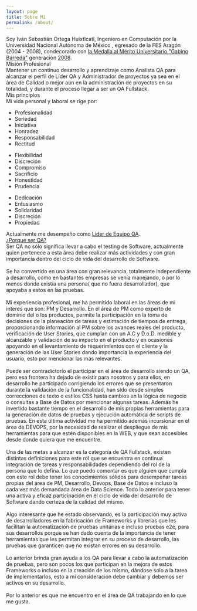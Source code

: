 ```yaml
---
layout: page
title: Sobre Mí
permalink: /about/
---
```

<link rel="stylesheet" href="{{ "/assets/css/about.css" | relative_url }}">
<div class = "about-page">
	<div class = "aboutme">
		Soy Iván Sebastián Ortega Huixtlcatl, Ingeniero en Computación por la Universidad Nacional Autónoma de México , egresado de la FES Aragón (2004 - 2008), condecorado con <a href="https://www.unam.mx/acerca-de-la-unam/identidad-unam/medallas">la Medalla al Mérito Universitario "Gabino Barreda"</a> generación <a href="http://www.aragon.unam.mx/unam/difusion/gaceta/ejemplares/275.pdf">2008</a>.
	</div>
	<div class="title-seccion-about">
		Misión Profesional
	</div>
	<div class = "aboutme">
Mantener un continuo desarrollo y aprendizaje como Analista QA para alcanzar el perfil de Líder QA
y Administrador de proyectos ya sea en el área de Calidad o mejor aún en la administración de
proyectos en su totalidad, y durante el proceso llegar a ser un QA Fullstack.
	</div>
<div class="title-seccion-about">
	Mis principios
</div>
<div class = "aboutme">
Mi vida personal y laboral se rige por:
</div>
<div class="principios-col-wrapper">
	<div class="principios-col principios-col-1">
		<ul>
			<li><i class="fa fa-check" aria-hidden="true"></i>
				Profesionalidad
			</li>
			<li><i class="fa fa-check" aria-hidden="true"></i>
				Seriedad
			</li>
				<li>
				<i class="fa fa-check" aria-hidden="true"></i>
				Iniciativa
			</li>
			<li>
			<i class="fa fa-check" aria-hidden="true"></i>
				Honradez
			</li>
			<li>
			<i class="fa fa-check" aria-hidden="true"></i>
				Responsabilidad
			</li>
			<li>
			<i class="fa fa-check" aria-hidden="true"></i>
				Rectitud
			</li>
		</ul>
	</div>
	<div class="principios-col principios-col-2">
		<ul>
			<li>
			<i class="fa fa-check" aria-hidden="true"></i>
				Flexibilidad
			</li>
			<li>	
			<i class="fa fa-check" aria-hidden="true"></i>
				Discreción
			</li>
			<li>
			<i class="fa fa-check" aria-hidden="true"></i>
				Compromiso
			</li>
			<li>
			<i class="fa fa-check" aria-hidden="true"></i>
				Sacrificio
			</li>
			<li>
			<i class="fa fa-check" aria-hidden="true"></i>
				Honestidad
			</li>
			<li>
			<i class="fa fa-check" aria-hidden="true"></i>
				Prudencia
			</li>
		</ul>
	</div>
	<div class="principios-col principios-col-3">
		<ul>
			<li>
			<i class="fa fa-check" aria-hidden="true"></i>
				Dedicación
			</li>
			<li>
			<i class="fa fa-check" aria-hidden="true"></i>
				Entusiasmo
			</li>
			<li>
			<i class="fa fa-check" aria-hidden="true"></i>
				Solidaridad
			</li>
			<li>
			<i class="fa fa-check" aria-hidden="true"></i>
				Discreción
			</li>
			<li>
			<i class="fa fa-check" aria-hidden="true"></i>
				Propiedad
			</li>
		</ul>
	</div>
</div>
<div class = "aboutme">
	Actualmente me desempeño como <a href="/about/qaLeadTeam">Líder de Equipo QA</a>.
</div>
<div class="title-seccion-about">
	<a href="/about/whyQa">¿Porque ser QA?</a>
</div>
<div class = "aboutme">
Ser QA no sólo significa llevar a cabo el testing de Software, actualmente quien pertenece a esta área debe realizar más actividades y con gran importancia dentro del ciclo de vida del desarrollo de Software.
<br><br>
Se ha convertido en una área con gran relevancia, totalmente independiente a desarrollo, como en bastantes empresas se venía manejando, o por lo menos donde existía una persona( que no fuera desarrollador), que apoyaba a estos en las pruebas.
<br><br>
Mi experiencia profesional, me ha permitido laboral en las áreas de mi interes que son: PM y Desarrollo. En el área de PM como experto de dominio del o los productos, permite la participación en la toma de decisiones de la planeación de tareas y estimación de tiempos de entrega, proporcionando información al PM sobre los avances reales del producto, verificación de User Stories, que cumplan con un A.C y D.o.D. medible y alcanzable y validación de su impacto en el producto y en ocasiones apoyando en el levantamiento de requerimientos con el cliente y la generación de las User Stories dando importancia la experiencia del usuario, esto por mencionar las más relevantes.
<br><br>
Puede ser contradictorio el participar en el área de desarrollo siendo un QA, pero esa frontera ha dejado de existir para nosotros y para ellos, en desarrollo he participado corrigiendo los errores que se presentaron durante la validación de la funcionalidad, han sido desde simples correcciones de texto o estilos CSS hasta cambios en la lógica de negocio o consultas a Base de Datos por mencionar algunas tareas. Además he invertido bastante tiempo en el desarrollo de mis propias herramientas para la generación de datos de pruebas y ejecución automática de scripts de pruebas. En esta última actividad me ha permitido además incursionar en el área de DEVOPS, por la necesidad de realizar el despliegue de mis herramientas para que estén disponibles en la WEB, y que sean accesibles desde donde quiera que me encuentre.
<br><br>
Una de las metas a alcanzar es la categoría de QA Fullstack, existen distintas definiciones para este rol que se encuentra en continua integración de tareas y responsabilidades dependiendo del rol de la persona que lo defina. Lo que puedo comentar es que alguien que cumpla con este rol debe tener los conocimientos sólidos para desempeñar tareas propias del área de PM, Desarrollo, Devops,  Base de Datos e incluso la cada vez más demandada área de Data Science. Todo lo anterior para tener una activa y eficaz participación en el ciclo de vida del desarrollo de Software dando certeza de la calidad del mismo.
<br><br>
Algo interesante que he estado observando, es la participación muy activa de desarrolladores en la fabricación de Frameworks y librerías que les facilitan la automatización de pruebas unitarias e incluso pruebas e2e, para sus desarrollos porque se han dado cuenta de la importancia de tener herramientas que les permitan integrar en su proceso de desarrollo, las pruebas que garanticen que no existan errores en su desarrollo.
<br><br>
Lo anterior brinda gran ayuda a los QA para llevar a cabo la automatización de pruebas, pero son pocos los que participan en la mejora de estos Frameworks  o incluso en la creación de los mismo, dándose solo a la tarea de implementarlos, esto a mi consideración debe cambiar y debemos ser activos en su desarrollo.
<br><br>
Por lo anterior es que me encuentro en el área de QA trabajando en lo que me gusta.
</div>
</div>

